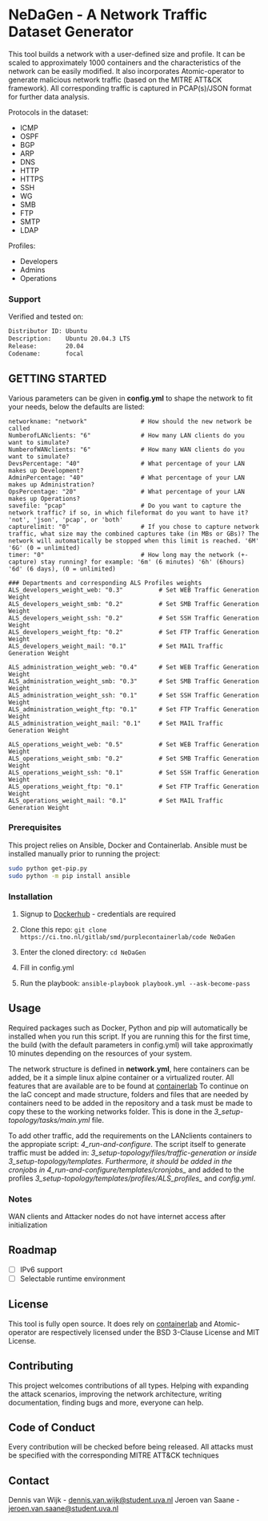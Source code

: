 # NeDaGen - A Network Traffic Dataset Generator
This tool builds a network with a user-defined size and profile. It can be scaled to approximately 1000 containers and the characteristics of the network can be easily modified. It also incorporates Atomic-operator to generate malicious network traffic (based on the MITRE ATT&CK framework). All corresponding traffic is captured in PCAP(s)/JSON format for further data analysis. 

Protocols in the dataset:
- ICMP
- OSPF
- BGP
- ARP
- DNS
- HTTP
- HTTPS
- SSH
- WG
- SMB
- FTP
- SMTP
- LDAP

Profiles:
- Developers
- Admins
- Operations


### Support
Verified and tested on:
```bash
Distributor ID: Ubuntu
Description:    Ubuntu 20.04.3 LTS
Release:        20.04
Codename:       focal
```

## GETTING STARTED
Various parameters can be given in **config.yml** to shape the network to fit your needs, below the defaults are listed:
```
networkname: "network"               # How should the new network be called
NumberofLANclients: "6"              # How many LAN clients do you want to simulate?
NumberofWANclients: "6"              # How many WAN clients do you want to simulate?
DevsPercentage: "40"                 # What percentage of your LAN makes up Development?
AdminPercentage: "40"                # What percentage of your LAN makes up Administration?
OpsPercentage: "20"                  # What percentage of your LAN makes up Operations?
savefile: "pcap"                     # Do you want to capture the network traffic? if so, in which fileformat do you want to have it? 'not', 'json', 'pcap', or 'both'
capturelimit: "0"                    # If you chose to capture network traffic, what size may the combined captures take (in MBs or GBs)? The network will automatically be stopped when this limit is reached. '6M' '6G' (0 = unlimited)
timer: "0"                           # How long may the network (+-capture) stay running? for example: '6m' (6 minutes) '6h' (6hours) '6d' (6 days), (0 = unlimited)

### Departments and corresponding ALS Profiles weights 
ALS_developers_weight_web: "0.3"          # Set WEB Traffic Generation Weight
ALS_developers_weight_smb: "0.2"          # Set SMB Traffic Generation Weight
ALS_developers_weight_ssh: "0.2"          # Set SSH Traffic Generation Weight
ALS_developers_weight_ftp: "0.2"          # Set FTP Traffic Generation Weight
ALS_developers_weight_mail: "0.1"         # Set MAIL Traffic Generation Weight

ALS_administration_weight_web: "0.4"      # Set WEB Traffic Generation Weight
ALS_administration_weight_smb: "0.3"      # Set SMB Traffic Generation Weight
ALS_administration_weight_ssh: "0.1"      # Set SSH Traffic Generation Weight
ALS_administration_weight_ftp: "0.1"      # Set FTP Traffic Generation Weight
ALS_administration_weight_mail: "0.1"     # Set MAIL Traffic Generation Weight

ALS_operations_weight_web: "0.5"          # Set WEB Traffic Generation Weight
ALS_operations_weight_smb: "0.2"          # Set SMB Traffic Generation Weight
ALS_operations_weight_ssh: "0.1"          # Set SSH Traffic Generation Weight
ALS_operations_weight_ftp: "0.1"          # Set FTP Traffic Generation Weight
ALS_operations_weight_mail: "0.1"         # Set MAIL Traffic Generation Weight
```

### Prerequisites
This project relies on Ansible, Docker and Containerlab. Ansible must be installed manually prior to running the project:
```bash
sudo python get-pip.py
sudo python -m pip install ansible
```

### Installation
1. Signup to [Dockerhub](https://hub.docker.com/) - credentials are required

2. Clone this repo:
```git clone https://ci.tno.nl/gitlab/smd/purplecontainerlab/code NeDaGen```

3. Enter the cloned directory:
```cd NeDaGen```

4. Fill in config.yml

5. Run the playbook:
```ansible-playbook playbook.yml --ask-become-pass```

## Usage
Required packages such as Docker, Python and pip will automatically be installed when you run this script. If you are running this for the first time, the build (with the default parameters in config.yml) will take approximatly 10 minutes depending on the resources of your system.

The network structure is defined in **network.yml**, here containers can be added, be it a simple linux alpine container or a virtualized router.
All features that are available are to be found at [containerlab](https://containerlab.srlinux.dev/)
To continue on the IaC concept and made structure, folders and files that are needed by containers need to be added in the repository and a task must be made to copy these to the working networks folder. This is done in the *3_setup-topology/tasks/main.yml* file.

To add other traffic, add the requirements on the LANclients containers to the appropiate script: *4_run-and-configure*. The script itself to generate traffic must be added in: *3_setup-topology/files/*traffic-generation* or inside *3_setup-topology/templates*. Furthermore, it should be added in the cronjobs in *4_run-and-configure/templates/cronjobs_** and added to the profiles *3_setup-topology/templates/profiles/ALS_profiles_* and *config.yml*.

### Notes
WAN clients and Attacker nodes do not have internet access after initialization

## Roadmap
- [ ] IPv6 support
- [ ] Selectable runtime environment

## License
This tool is fully open source. It does rely on [containerlab](https://github.com/srl-labs/containerlab) and Atomic-operator are respectively licensed under the BSD 3-Clause License and MIT License.

## Contributing
This project welcomes contributions of all types. Helping with expanding the attack scenarios, improving the network architecture, writing documentation, finding bugs and more, everyone can help.

## Code of Conduct
Every contribution will be checked before being released. All attacks must be specified with the corresponding MITRE ATT&CK techniques

## Contact
Dennis van Wijk - dennis.van.wijk@student.uva.nl
Jeroen van Saane - jeroen.van.saane@student.uva.nl



